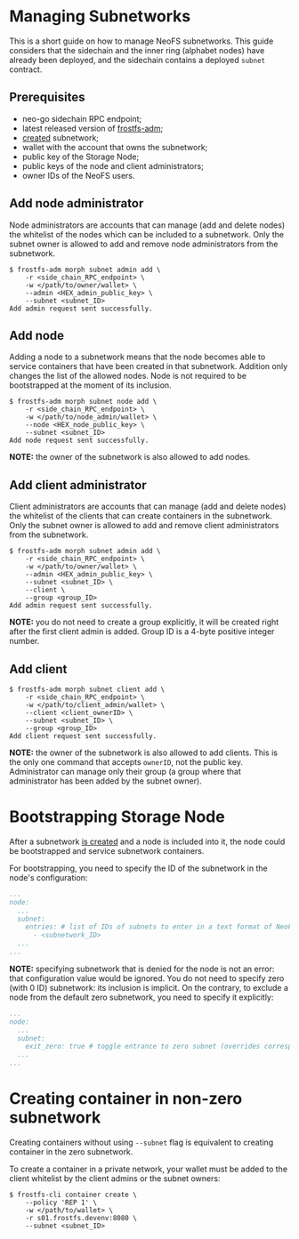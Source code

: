 # Managing Subnetworks

This is a short guide on how to manage NeoFS subnetworks. This guide
considers that the sidechain and the inner ring (alphabet nodes) have already been
deployed, and the sidechain contains a deployed `subnet` contract.

## Prerequisites

- neo-go sidechain RPC endpoint;
- latest released version of [frostfs-adm](https://github.com/TrueCloudLab/frostfs-node/releases);
- [created](subnetwork-creation.md) subnetwork;
- wallet with the account that owns the subnetwork;
- public key of the Storage Node;
- public keys of the node and client administrators;
- owner IDs of the NeoFS users.

## Add node administrator

Node administrators are accounts that can manage (add and delete nodes)
the whitelist of the nodes which can be included to a subnetwork. Only the subnet
owner is allowed to add and remove node administrators from the subnetwork.

```shell
$ frostfs-adm morph subnet admin add \
    -r <side_chain_RPC_endpoint> \
    -w </path/to/owner/wallet> \
    --admin <HEX_admin_public_key> \
    --subnet <subnet_ID>
Add admin request sent successfully.
```

## Add node

Adding a node to a subnetwork means that the node becomes able to service
containers that have been created in that subnetwork. Addition only changes
the list of the allowed nodes. Node is not required to be bootstrapped at the
moment of its inclusion.

```shell
$ frostfs-adm morph subnet node add \
    -r <side_chain_RPC_endpoint> \
    -w </path/to/node_admin/wallet> \
    --node <HEX_node_public_key> \
    --subnet <subnet_ID>
Add node request sent successfully.
```

**NOTE:** the owner of the subnetwork is also allowed to add nodes.

## Add client administrator

Client administrators are accounts that can manage (add and delete
nodes) the whitelist of the clients that can create containers in the
subnetwork. Only the subnet owner is allowed to add and remove client
administrators from the subnetwork.

```shell
$ frostfs-adm morph subnet admin add \
    -r <side_chain_RPC_endpoint> \
    -w </path/to/owner/wallet> \
    --admin <HEX_admin_public_key> \
    --subnet <subnet_ID> \
    --client \
    --group <group_ID>
Add admin request sent successfully.
```

**NOTE:** you do not need to create a group explicitly, it will be created
right after the first client admin is added. Group ID is a 4-byte
positive integer number.

## Add client

```shell
$ frostfs-adm morph subnet client add \
    -r <side_chain_RPC_endpoint> \
    -w </path/to/client_admin/wallet> \
    --client <client_ownerID> \
    --subnet <subnet_ID> \
    --group <group_ID>
Add client request sent successfully.
```

**NOTE:** the owner of the subnetwork is also allowed to add clients. This is
the only one command that accepts `ownerID`, not the public key.
Administrator can manage only their group (a group where that administrator
has been added by the subnet owner).

# Bootstrapping Storage Node

After a subnetwork [is created](subnetwork-creation.md) and a node is included into it, the 
node could be bootstrapped and service subnetwork containers.

For bootstrapping, you need to specify the ID of the subnetwork in the node's 
configuration: 

```yaml
...
node:
  ...
  subnet:
    entries: # list of IDs of subnets to enter in a text format of NeoFS API protocol (overrides corresponding attributes)
      - <subnetwork_ID>
  ...
...
```

**NOTE:** specifying subnetwork that is denied for the node is not an error:
that configuration value would be ignored. You do not need to specify zero 
(with 0 ID) subnetwork: its inclusion is implicit. On the contrary, to exclude
a node from the default zero subnetwork, you need to specify it explicitly:

```yaml
...
node:
  ...
  subnet:
    exit_zero: true # toggle entrance to zero subnet (overrides corresponding attribute and occurrence in `entries`)
  ...
...
```

# Creating container in non-zero subnetwork

Creating containers without using `--subnet` flag is equivalent to 
creating container in the zero subnetwork.

To create a container in a private network, your wallet must be added to
the client whitelist by the client admins or the subnet owners:

```shell
$ frostfs-cli container create \
    --policy 'REP 1' \
    -w </path/to/wallet> \
    -r s01.frostfs.devenv:8080 \
    --subnet <subnet_ID>
```
